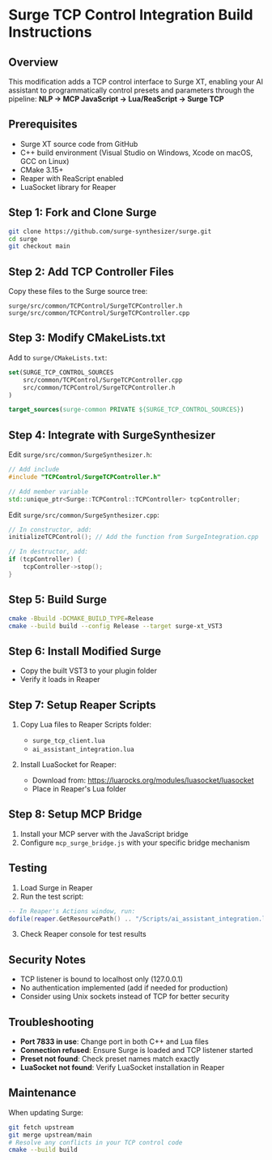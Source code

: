 # Surge TCP Control Integration Build Instructions

## Overview
This modification adds a TCP control interface to Surge XT, enabling your AI assistant to programmatically control presets and parameters through the pipeline:
**NLP → MCP JavaScript → Lua/ReaScript → Surge TCP**

## Prerequisites
- Surge XT source code from GitHub
- C++ build environment (Visual Studio on Windows, Xcode on macOS, GCC on Linux)
- CMake 3.15+
- Reaper with ReaScript enabled
- LuaSocket library for Reaper

## Step 1: Fork and Clone Surge
```bash
git clone https://github.com/surge-synthesizer/surge.git
cd surge
git checkout main
```

## Step 2: Add TCP Controller Files
Copy these files to the Surge source tree:
```
surge/src/common/TCPControl/SurgeTCPController.h
surge/src/common/TCPControl/SurgeTCPController.cpp
```

## Step 3: Modify CMakeLists.txt
Add to `surge/CMakeLists.txt`:
```cmake
set(SURGE_TCP_CONTROL_SOURCES
    src/common/TCPControl/SurgeTCPController.cpp
    src/common/TCPControl/SurgeTCPController.h
)

target_sources(surge-common PRIVATE ${SURGE_TCP_CONTROL_SOURCES})
```

## Step 4: Integrate with SurgeSynthesizer
Edit `surge/src/common/SurgeSynthesizer.h`:
```cpp
// Add include
#include "TCPControl/SurgeTCPController.h"

// Add member variable
std::unique_ptr<Surge::TCPControl::TCPController> tcpController;
```

Edit `surge/src/common/SurgeSynthesizer.cpp`:
```cpp
// In constructor, add:
initializeTCPControl(); // Add the function from SurgeIntegration.cpp

// In destructor, add:
if (tcpController) {
    tcpController->stop();
}
```

## Step 5: Build Surge
```bash
cmake -Bbuild -DCMAKE_BUILD_TYPE=Release
cmake --build build --config Release --target surge-xt_VST3
```

## Step 6: Install Modified Surge
- Copy the built VST3 to your plugin folder
- Verify it loads in Reaper

## Step 7: Setup Reaper Scripts
1. Copy Lua files to Reaper Scripts folder:
   - `surge_tcp_client.lua`
   - `ai_assistant_integration.lua`

2. Install LuaSocket for Reaper:
   - Download from: https://luarocks.org/modules/luasocket/luasocket
   - Place in Reaper's Lua folder

## Step 8: Setup MCP Bridge
1. Install your MCP server with the JavaScript bridge
2. Configure `mcp_surge_bridge.js` with your specific bridge mechanism

## Testing
1. Load Surge in Reaper
2. Run the test script:
```lua
-- In Reaper's Actions window, run:
dofile(reaper.GetResourcePath() .. "/Scripts/ai_assistant_integration.lua")
```

3. Check Reaper console for test results

## Security Notes
- TCP listener is bound to localhost only (127.0.0.1)
- No authentication implemented (add if needed for production)
- Consider using Unix sockets instead of TCP for better security

## Troubleshooting
- **Port 7833 in use**: Change port in both C++ and Lua files
- **Connection refused**: Ensure Surge is loaded and TCP listener started
- **Preset not found**: Check preset names match exactly
- **LuaSocket not found**: Verify LuaSocket installation in Reaper

## Maintenance
When updating Surge:
```bash
git fetch upstream
git merge upstream/main
# Resolve any conflicts in your TCP control code
cmake --build build
```